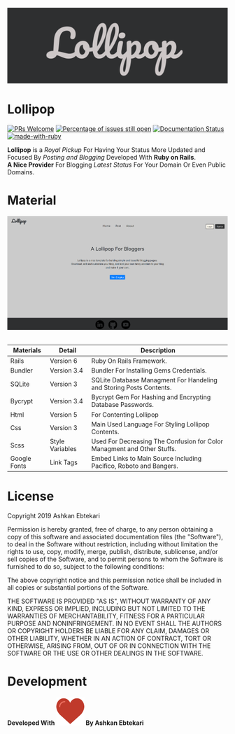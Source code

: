![Header](Lollipop.png)
# Lollipop
[![PRs Welcome](https://img.shields.io/badge/PRs-welcome-brightgreen.svg?style=flat-square)](http://makeapullrequest.com)
[![Percentage of issues still open](http://isitmaintained.com/badge/open/Naereen/badges.svg)](http://isitmaintained.com/project/Naereen/badges "Percentage of issues still open")
[![Documentation Status](https://readthedocs.org/projects/ansicolortags/badge/?version=latest)](http://ansicolortags.readthedocs.io/?badge=latest)
[![made-with-ruby](https://img.shields.io/badge/Made%20with-Ruby-1f425f.svg)](https://www.gnu.org/software/ruby/)

**Lollipop** is a *Royal Pickup* For Having Your Status More Updated and<br>
Focused By *Posting and Blogging* Developed With **Ruby on Rails**.<br>
**A Nice Provider** For Blogging *Latest Status* For Your Domain Or Even Public Domains.

# Material
![Body](LollipopEnv.png) <br> <br>


| Materials | Detail | Description |
| ---------- | ----------- | ----------- |
| Rails | Version 6 | Ruby On Rails Framework. |
| Bundler | Version 3.4 | Bundler For Installing Gems Credentials. |
| SQLite | Version 3 | SQLite Database Managment For Handeling and Storing Posts Contents. |
| Bycrypt | Version 3.4 | Bycrypt Gem For Hashing and Encrypting Database Passwords. |
| Html | Version 5 | For Contenting Lollipop |
| Css | Version 3 | Main Used Language For Styling Lollipop Contents. |
| Scss | Style Variables | Used For Decreasing The Confusion for Color Managment and Other Stuffs.|
| Google Fonts | Link Tags | Embed Links to Main Source Including Pacifico, Roboto and Bangers.  |



# License
Copyright 2019 Ashkan Ebtekari

Permission is hereby granted, free of charge, to any person obtaining a copy of this software and associated documentation files (the "Software"), to deal in the Software without restriction, including without limitation the rights to use, copy, modify, merge, publish, distribute, sublicense, and/or sell copies of the Software, and to permit persons to whom the Software is furnished to do so, subject to the following conditions:

The above copyright notice and this permission notice shall be included in all copies or substantial portions of the Software.

THE SOFTWARE IS PROVIDED "AS IS", WITHOUT WARRANTY OF ANY KIND, EXPRESS OR IMPLIED, INCLUDING BUT NOT LIMITED TO THE WARRANTIES OF MERCHANTABILITY, FITNESS FOR A PARTICULAR PURPOSE AND NONINFRINGEMENT. IN NO EVENT SHALL THE AUTHORS OR COPYRIGHT HOLDERS BE LIABLE FOR ANY CLAIM, DAMAGES OR OTHER LIABILITY, WHETHER IN AN ACTION OF CONTRACT, TORT OR OTHERWISE, ARISING FROM, OUT OF OR IN CONNECTION WITH THE SOFTWARE OR THE USE OR OTHER DEALINGS IN THE SOFTWARE.


# Development

**Developed With ![LOVE](LOVE.png) By Ashkan Ebtekari**
